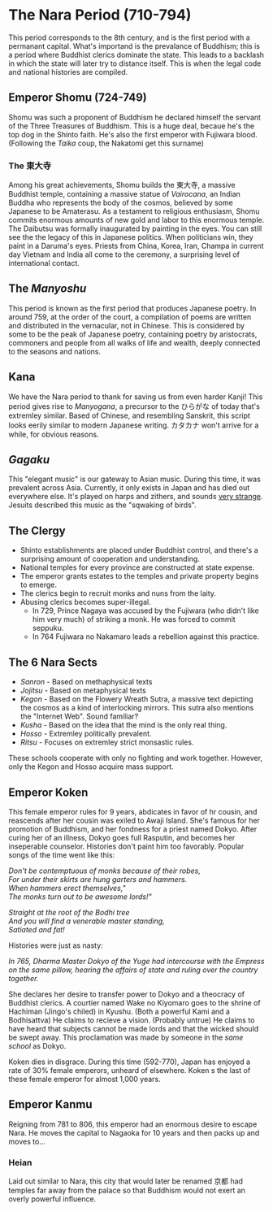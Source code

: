 # The Nara Period (710-794)

This period corresponds to the 8th century, and is the first period with a permanant capital. What's importand is the prevalance of Buddhism; this is a period where Buddhist clerics dominate the state. This leads to a backlash in which the state will later try to distance itself. This is when the legal code and national histories are compiled.

## Emperor Shomu (724-749)

Shomu was such a proponent of Buddhism he declared himself the servant of the Three Treasures of Buddhism. This is a huge deal, becaue he's the top dog in the Shinto faith. He's also the first emperor with Fujiwara blood. (Following the *Taika* coup, the Nakatomi get this surname)

### The 東大寺

Among his great achievements, Shomu builds the 東大寺, a massive Buddhist temple, containing a massive statue of *Vairocana*, an Indian Buddha who represents the body of the cosmos, believed by some Japanese to be Amaterasu. As a testament to religious enthusiasm, Shomu commits enormous amounts of new gold and labor to this enormous temple. The Daibutsu was formally inaugurated by painting in the eyes. You can still see the the legacy of this in Japanese politics. When politicians win, they paint in a Daruma's eyes. Priests from China, Korea, Iran, Champa in current day Vietnam and India all come to the ceremony, a surprising level of international contact.

## The *Manyoshu*

This period is known as the first period that produces Japanese poetry. In around 759, at the order of the court, a compilation of poems are written and distributed in the vernacular, not in Chinese. This is considered by some to be the peak of Japanese poetry, containing poetry by aristocrats, commoners and people from all walks of life and wealth, deeply connected to the seasons and nations.

## Kana

We have the Nara period to thank for saving us from even harder Kanji! This period gives rise to *Manyogana*, a precursor to the ひらがな of today that's extremley similar. Based of Chinese, and resembling Sanskrit, this script looks eerily similar to modern Japanese writing. カタカナ won't arrive for a while, for obvious reasons.

## *Gagaku*

This "elegant music" is our gateway to Asian music. During this time, it was prevalent across Asia. Currently, it only exists in Japan and has died out everywhere else. It's played on harps and zithers, and sounds [very strange](youtube.com/watch?v=rRFfyDE3gEo). Jesuits described this music as the "sqwaking of birds".

## The Clergy

* Shinto establishments are placed under Buddhist control, and there's a surprising amount of cooperation and understanding.
* National temples for every province are constructed at state expense.
* The emperor grants estates to the temples and private property begins to emerge.
* The clerics begin to recruit monks and nuns from the laity.
* Abusing clerics becomes super-illegal.
  * In 729, Prince Nagaya was accused by the Fujiwara (who didn't like him very much) of striking a monk. He was forced to commit seppuku.
  * In 764 Fujiwara no Nakamaro leads a rebellion against this practice.

## The 6 Nara Sects

* *Sanron* - Based on methaphysical texts
* *Jojitsu* - Based on metaphysical texts
* *Kegon* - Based on the Flowery Wreath Sutra, a massive text depicting the cosmos as a kind of interlocking mirrors. This sutra also mentions the "Internet Web". Sound familiar?
* *Kusha* - Based on the idea that the mind is the only real thing.
* *Hosso* - Extremley politically prevalent.
* *Ritsu* - Focuses on extremley strict monsastic rules.

These schools cooperate with only no fighting and work together. However, only the Kegon and Hosso acquire mass support.

## Emperor Koken

This female emperor rules for 9 years, abdicates in favor of hr cousin, and reascends after her cousin was exiled to Awaji Island. She's famous for her promotion of Buddhism, and her fondness for a priest named Dokyo. After curing her of an illness, Dokyo goes full Rasputin, and becomes her inseperable counselor. Histories don't paint him too favorably. Popular songs of the time went like this:

*Don't be contemptuous of monks because of their robes,*  
*For under their skirts are hung garters and hammers.*  
*When hammers erect themselves,"*  
*The monks turn out to be awesome lords!"*  

*Straight at the root of the Bodhi tree*  
*And you will find a venerable master standing,*  
*Satiated and fat!*

Histories were just as nasty:

*In 765, Dharma Master Dokyo of the Yuge had intercourse with the Empress on the same pillow, hearing the affairs of state and ruling over the country together.*

She declares her desire to transfer power to Dokyo and a theocracy of Buddhist clerics. A courtier named Wake no Kiyomaro goes to the shrine of Hachiman (Jingo's chiled) in Kyushu. (Both a powerful Kami and a Bodhisattva) He claims to recieve a vision. (Probably untrue) He claims to have heard that subjects cannot be made lords and that the wicked should be swept away. This proclamation was made by someone in the *same school* as Dokyo.

Koken dies in disgrace. During this time (592-770), Japan has enjoyed a rate of 30% female emperors, unheard of elsewhere. Koken s the last of these female emperor for almost 1,000 years.

## Emperor Kanmu

Reigning from 781 to 806, this emperor had an enormous desire to escape Nara. He moves the capital to Nagaoka for 10 years and then packs up and moves to...

### Heian

Laid out similar to Nara, this city that would later be renamed 京都 had temples far away from the palace so that Buddhism would not exert an overly powerful influence.
